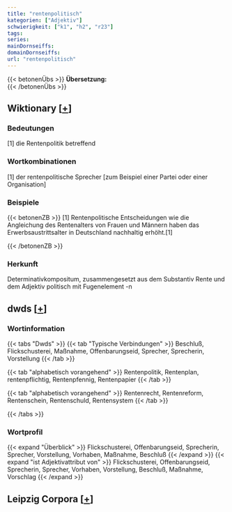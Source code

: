 ```yaml
---
title: "rentenpolitisch"
kategorien: ["Adjektiv"]
schwierigkeit: ["k1", "h2", "r23"]
tags:
series:
mainDornseiffs:
domainDornseiffs:
url: "rentenpolitisch"
---
```


{{< betonenÜbs >}}
**Übersetzung:**  
{{< /betonenÜbs >}}

## Wiktionary [[+](https://de.wiktionary.org/wiki/rentenpolitisch)]

### Bedeutungen
[1] die Rentenpolitik betreffend  

### Wortkombinationen
[1] der rentenpolitische Sprecher [zum Beispiel einer Partei oder einer Organisation]  

### Beispiele
{{< betonenZB >}}
[1] Rentenpolitische Entscheidungen wie die Angleichung des Rentenalters von Frauen und Männern haben das Erwerbsaustrittsalter in Deutschland nachhaltig erhöht.[1]  

{{< /betonenZB >}}
### Herkunft
Determinativkompositum, zusammengesetzt aus dem Substantiv Rente und dem Adjektiv politisch mit Fugenelement -n  



## dwds [[+](https://www.dwds.de/wb/rentenpolitisch)]

### Wortinformation
{{< tabs "Dwds" >}}
{{< tab "Typische Verbindungen" >}}
Beschluß, Flickschusterei, Maßnahme, Offenbarungseid, Sprecher, Sprecherin, Vorstellung
{{< /tab >}}

{{< tab "alphabetisch vorangehend" >}}
Rentenpolitik, Rentenplan, rentenpflichtig, Rentenpfennig, Rentenpapier
{{< /tab >}}

{{< tab "alphabetisch vorangehend" >}}
Rentenrecht, Rentenreform, Rentenschein, Rentenschuld, Rentensystem
{{< /tab >}}

{{< /tabs >}}

### Wortprofil
{{< expand "Überblick" >}} Flickschusterei, Offenbarungseid, Sprecherin, Sprecher, Vorstellung, Vorhaben, Maßnahme, Beschluß {{< /expand >}}
{{< expand "ist Adjektivattribut von" >}} Flickschusterei, Offenbarungseid, Sprecherin, Sprecher, Vorhaben, Vorstellung, Beschluß, Maßnahme, Vorschlag {{< /expand >}}

## Leipzig Corpora [[+](https://corpora.uni-leipzig.de/en/res?word=rentenpolitisch&corpusId=deu_newscrawl-public_2018)]

